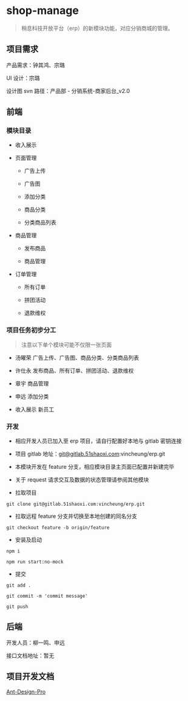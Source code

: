 # shop-manage

> 稍息科技开放平台（erp）的新模块功能，对应分销商城的管理。

## 项目需求

产品需求：钟其鸿、宗璐

UI 设计：宗璐

设计图 svn 路径：产品部 - 分销系统-商家后台_v2.0

## 前端

### 模块目录

+ 收入展示

+ 页面管理

  + 广告上传

  + 广告图

  + 添加分类

  + 商品分类

  + 分类商品列表

+ 商品管理

  + 发布商品

  + 商品管理

+ 订单管理

  + 所有订单

  + 拼团活动

  + 退款维权

### 项目任务初步分工

> 注意以下单个模块可能不仅限一张页面

+ 汤曜荣 广告上传、广告图、商品分类、分类商品列表

+ 许仕永 发布商品、所有订单、拼团活动、退款维权

+ 章宇 商品管理

+ 申远 添加分类

+ 收入展示 新员工

### 开发

+ 相应开发人员已加入至 erp 项目，请自行配置好本地与 gitlab 密钥连接

+ 项目 gitlab 地址：git@gitlab.51shaoxi.com:vincheung/erp.git

+ 本模块开发在 feature 分支，相应模块目录主页面已配置并新建完毕

+ 关于 request 请求交互及数据的状态管理请参阅其他模块

+ 拉取项目

```shell
git clone git@gitlab.51shaoxi.com:vincheung/erp.git
```

+ 拉取远程 feature 分支并切换至本地创建的同名分支

```shell
git checkout feature -b origin/feature
```

+ 安装及启动

```shell
npm i

npm run start:no-mock
```

+ 提交

```shell
git add .

git commit -m 'commit message'

git push
```

## 后端

开发人员：柳一鸣、申远

接口文档地址：暂无

## 项目开发文档

[Ant-Design-Pro]

[Ant-Design-Pro]: ../Ant-Design-Pro.md